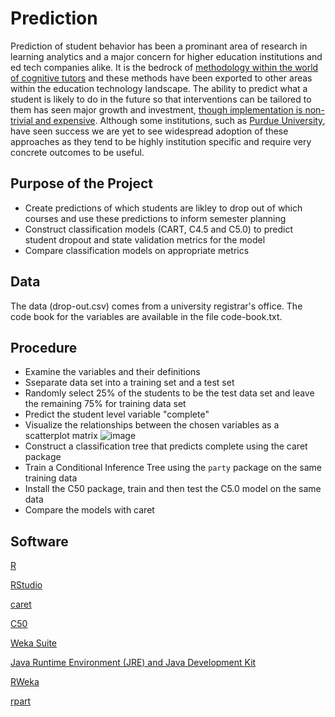 # Prediction

Prediction of student behavior has been a prominant area of research in learning analytics and a major concern for higher education institutions and ed tech companies alike. It is the bedrock of [methodology within the world of cognitive tutors](https://solaresearch.org/hla-17/hla17-chapter5/) and these methods have been exported to other areas within the education technology landscape. The ability to predict what a student is likely to do in the future so that interventions can be tailored to them has seen major growth and investment, [though implementation is non-trivial and expensive](https://www.newamerica.org/education-policy/policy-papers/promise-and-peril-predictive-analytics-higher-education/). Although some institutions, such as [Purdue University](https://www.itap.purdue.edu/learning/tools/forecast.html), have seen success we are yet to see widespread adoption of these approaches as they tend to be highly institution specific and require very concrete outcomes to be useful. 

## Purpose of the Project
* Create predictions of which students are likley to drop out of which courses and use these predictions to inform semester planning
* Construct classification models (CART, C4.5 and C5.0) to predict student dropout and state validation metrics for the model
* Compare classification models on appropriate metrics

## Data

The data (drop-out.csv) comes from a university registrar's office. The code book for the variables are available in the file code-book.txt.

## Procedure

* Examine the variables and their definitions
* Sseparate  data set into a training set and a test set
* Randomly select 25% of the students to be the test data set and leave the remaining 75% for training data set
* Predict the student level variable "complete"
* Visualize the relationships between the chosen variables as a scatterplot matrix
![image](https://user-images.githubusercontent.com/70524046/121271258-4cd87780-c891-11eb-9a19-feaeb39f0b46.png)
* Construct a classification tree that predicts complete using the caret package
* Train a Conditional Inference Tree using the `party` package on the same training data
* Install the C50 package, train and then test the C5.0 model on the same data
* Compare the models with caret

## Software

[R](https://www.r-project.org/)

[RStudio](https://www.rstudio.com/)

[caret](https://topepo.github.io/caret/train-models-by-tag.html)

[C50](https://topepo.github.io/C5.0/)

[Weka Suite](https://www.cs.waikato.ac.nz/~ml/weka/)

[Java Runtime Environment (JRE) and Java Development Kit](http://www.oracle.com/technetwork/java/javase/downloads/jre9-downloads-3848532.html)

[RWeka](https://cran.r-project.org/web/packages/RWeka/index.html)

[rpart](https://cran.r-project.org/web/packages/rpart/rpart.pdf)
